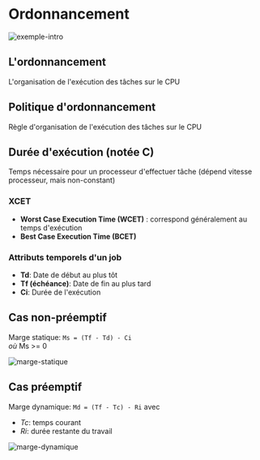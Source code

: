 # Ordonnancement

![exemple-intro](https://user-images.githubusercontent.com/19282069/141006053-3b97eb52-0cc0-40c9-a17c-c991795700d8.png)

## L'ordonnancement
L'organisation de l'exécution des tâches sur le CPU

## Politique d'ordonnancement
Règle d'organisation de l'exécution des tâches sur le CPU

## Durée d'exécution (notée C)

Temps nécessaire pour un processeur d'effectuer tâche (dépend vitesse processeur, mais non-constant)

### XCET
- **Worst Case Execution Time (WCET)** : correspond généralement au temps d'exécution
- **Best Case Execution Time (BCET)**

### Attributs temporels d'un job
- **Td**: Date de début au plus tôt
- **Tf (échéance)**: Date de fin au plus tard
- **Ci**: Durée de l'exécution

## Cas non-préemptif
Marge statique: `Ms = (Tf - Td) - Ci`     
*où* Ms >= 0

![marge-statique](https://user-images.githubusercontent.com/19282069/141007221-d89ef055-ddb9-4028-a37d-0c3db7521518.png)

## Cas préemptif
Marge dynamique: `Md = (Tf - Tc) - Ri` avec
- *Tc*: temps courant
- *Ri*: durée restante du travail

![marge-dynamique](https://user-images.githubusercontent.com/19282069/141007556-5e988e46-f21f-492a-9f9f-8a1319901c0f.png)